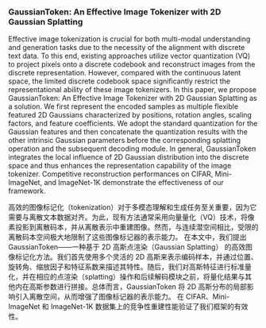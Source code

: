 ### GaussianToken: An Effective Image Tokenizer with 2D Gaussian Splatting

Effective image tokenization is crucial for both multi-modal understanding and generation tasks due to the necessity of the alignment with discrete text data. To this end, existing approaches utilize vector quantization (VQ) to project pixels onto a discrete codebook and reconstruct images from the discrete representation. However, compared with the continuous latent space, the limited discrete codebook space significantly restrict the representational ability of these image tokenizers. In this paper, we propose GaussianToken: An Effective Image Tokenizer with 2D Gaussian Splatting as a solution. We first represent the encoded samples as multiple flexible featured 2D Gaussians characterized by positions, rotation angles, scaling factors, and feature coefficients. We adopt the standard quantization for the Gaussian features and then concatenate the quantization results with the other intrinsic Gaussian parameters before the corresponding splatting operation and the subsequent decoding module. In general, GaussianToken integrates the local influence of 2D Gaussian distribution into the discrete space and thus enhances the representation capability of the image tokenizer. Competitive reconstruction performances on CIFAR, Mini-ImageNet, and ImageNet-1K demonstrate the effectiveness of our framework.

高效的图像标记化（tokenization）对于多模态理解和生成任务至关重要，因为它需要与离散文本数据对齐。为此，现有方法通常采用向量量化（VQ）技术，将像素投影到离散码本，并从离散表示中重建图像。然而，与连续潜空间相比，受限的离散码本空间极大地限制了这些图像标记器的表示能力。
在本文中，我们提出 GaussianToken——一种基于 2D 高斯点渲染（Gaussian Splatting） 的高效图像标记化方法。我们首先使用多个灵活的 2D 高斯来表示编码样本，并通过位置、旋转角、缩放因子和特征系数来描述其特性。随后，我们对高斯特征进行标准量化，并在相应的点渲染（splatting）操作和后续解码模块之前，将量化结果与其他内在高斯参数进行拼接。总体而言，GaussianToken 将 2D 高斯分布的局部影响引入离散空间，从而增强了图像标记器的表示能力。
在 CIFAR、Mini-ImageNet 和 ImageNet-1K 数据集上的竞争性重建性能验证了我们框架的有效性。

